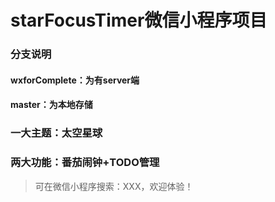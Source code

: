 # starFocusTimer微信小程序项目

### 分支说明
#### wxforComplete：为有server端
#### master：为本地存储

### 一大主题：太空星球

### 两大功能：番茄闹钟+TODO管理


> 可在微信小程序搜索：XXX，欢迎体验！